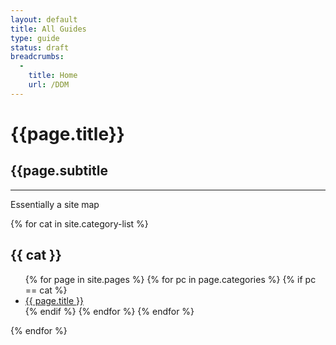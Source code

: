 ```yaml
---
layout: default
title: All Guides
type: guide
status: draft
breadcrumbs:
  -
    title: Home
    url: /DDM
---
```


# {{page.title}}
## {{page.subtitle

***

Essentially a site map

{% for cat in site.category-list %}
## {{ cat }}
<ul>
  {% for page in site.pages %}
      {% for pc in page.categories %}
        {% if pc == cat %}
          <li><a href="/DDM{{ page.url }}">{{ page.title }}</a></li>
        {% endif %}   <!-- cat-match-p -->
      {% endfor %}  <!-- page-category -->
  {% endfor %}  <!-- page -->
</ul>
{% endfor %}  <!-- cat -->
